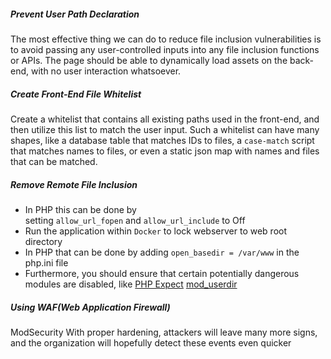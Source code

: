 

##### Prevent User Path Declaration
The most effective thing we can do to reduce file inclusion vulnerabilities is to avoid passing any user-controlled inputs into any file inclusion functions or APIs. The page should be able to dynamically load assets on the back-end, with no user interaction whatsoever.


##### Create Front-End File Whitelist
Create a whitelist that contains all existing paths used in the front-end, and then utilize this list to match the user input. Such a whitelist can have many shapes, like a database table that matches IDs to files, a `case-match` script that matches names to files, or even a static json map with names and files that can be matched.

##### Remove Remote File Inclusion
- In PHP this can be done by setting `allow_url_fopen` and `allow_url_include` to Off
- Run the application within `Docker` to lock webserver to web root directory
- In PHP that can be done by adding `open_basedir = /var/www` in the php.ini file
- Furthermore, you should ensure that certain potentially dangerous modules are disabled, like [PHP Expect](https://www.php.net/manual/en/wrappers.expect.php) [mod_userdir](https://httpd.apache.org/docs/2.4/mod/mod_userdir.html)

##### Using WAF(Web Application Firewall)
ModSecurity
With proper hardening, attackers will leave many more signs, and the organization will hopefully detect these events even quicker
